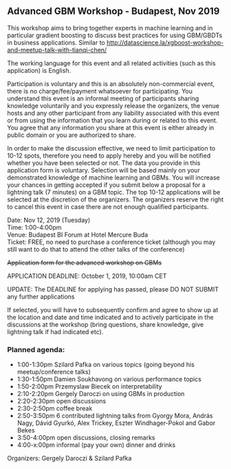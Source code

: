 ## Advanced GBM Workshop - Budapest, Nov 2019

This workshop aims to bring together experts in machine learning and in particular gradient boosting to discuss best practices for using GBM/GBDTs in business applications. Similar to http://datascience.la/xgboost-workshop-and-meetup-talk-with-tianqi-chen/

The working language for this event and all related activities (such as this application) is English. 

Participation is voluntary and this is an absolutely non-commercial event, there is no charge/fee/payment whatsoever for participating. You understand this event is an informal meeting of participants sharing knowledge voluntarily and you expressly release the organizers, the venue hosts and any other participant from any liability associated with this event or from using the information that you learn during or related to this event. You agree that any information you share at this event is either already in public domain or you are authorized to share. 

In order to make the discussion effective, we need to limit participation to 10-12 spots, therefore you need to apply hereby and you will be notified whether you have been selected or not. The data you provide in this application form is voluntary. Selection will be based mainly on your demonstrated knowledge of machine learning and GBMs. You will increase your chances in getting accepted if you submit below a proposal for a lightning talk (7 minutes) on a GBM topic. The top 10-12 applications will be selected at the discretion of the organizers. The organizers reserve the right to cancel this event in case there are not enough qualified participants.

Date: Nov 12, 2019 (Tuesday) <br>
Time: 1:00-4:00pm <br>
Venue: Budapest BI Forum at Hotel Mercure Buda <br>
Ticket: FREE, no need to purchase a conference ticket (although you may still want to do that to attend the other talks of the conference)

~~Application form for the advanced workshop on GBMs~~

APPLICATION DEADLINE: October 1, 2019, 10:00am CET

UPDATE: The DEADLINE for applying has passed, please DO NOT SUBMIT any further applications

If selected, you will have to subsequently confirm and agree to show up at the location and date and time indicated and to actively participate in the discussions at the workshop (bring questions, share knowledge, give lightning talk if had indicated etc).

### Planned agenda: 
* 1:00-1:30pm Szilard Pafka on various topics (going beyond his meetup/conference talks)
* 1:30-1:50pm Damien Soukhavong on various performance topics
* 1:50-2:00pm Przemyslaw Biecek on interpretability
* 2:10-2:20pm Gergely Daroczi on using GBMs in production
* 2:20-2:30pm open discussions
* 2:30-2:50pm coffee break 
* 2:50-3:50pm 6 contributed lightning talks from Gyorgy Mora, András Nagy, Dávid Gyurkó, Alex Trickey, Eszter Windhager-Pokol and Gabor Bekes 
* 3:50-4:00pm open discussions, closing remarks 
* 4:00-x:00pm informal (pay your own) dinner and drinks

Organizers: Gergely Daroczi & Szilard Pafka
